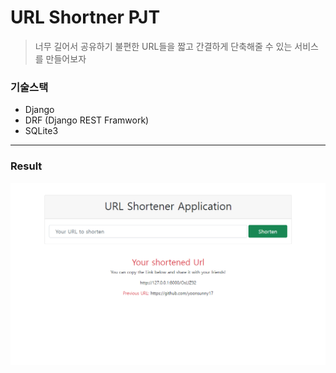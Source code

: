 # URL Shortner PJT

> 너무 길어서 공유하기 불편한 URL들을 짧고 간결하게 단축해줄 수 있는 서비스를 만들어보자



### 기술스택

* Django
* DRF (Django REST Framwork)
* SQLite3



*****

### Result

![image-20220618111810834](README.assets/image-20220618111810834.png)